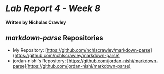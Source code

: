 # *Lab Report 4 - Week 8*
**Written by Nicholas Crawley**

## *markdown-parse* Repositories
* My Repository: [https://github.com/nchlscrawley/markdown-parse](https://github.com/nchlscrawley/markdown-parse)
* jordan-nishi's Repository: [https://github.com/jordan-nishi/markdown-parse](https://github.com/jordan-nishi/markdown-parse)
